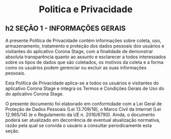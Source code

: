 # <h1 align="center">Politica e Privacidade</h1>

## h2 SEÇÃO 1 - INFORMAÇÕES GERAIS

A presente Política de Privacidade contém informações sobre coleta, uso, armazenamento, tratamento e proteção dos dados pessoais dos usuários e visitantes do aplicativo Corona Stage, com a finalidade de demonstrar absoluta transparência quanto ao assunto e esclarecer a todos interessados sobre os tipos de dados que são coletados, os motivos da coleta e a forma como os usuários podem gerenciar ou excluir as suas informações pessoais.

Esta Política de Privacidade aplica-se a todos os usuários e visitantes do aplicativo Corona Stage e integra os Termos e Condições Gerais de Uso do do aplicativo Corona Stage.

O presente documento foi elaborado em conformidade com a Lei Geral de Proteção de Dados Pessoais (Lei 13.709/18), o Marco Civil da Internet (Lei 12.965/14) (e o Regulamento da UE n. 2016/6790). Ainda, o documento poderá ser atualizado em decorrência de eventual atualização normativa, razão pela qual se convida o usuário a consultar periodicamente esta seção.


